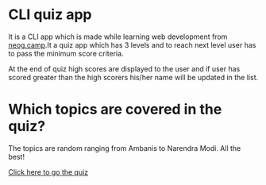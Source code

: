 # CLI quiz app

It is a CLI app which is made while learning web development from [neog.camp](https://neog.camp).It a quiz app which has 3 levels and to reach next level user has to pass the minimum score criteria.

At the end of quiz high scores are displayed to the user and if user has scored greater than the high scorers his/her name will be updated in the list.

# Which topics are covered in the quiz?

The topics are random ranging from Ambanis to Narendra Modi. All the best!

[Click here to go the quiz](https://repl.it/@amansethi00/quiz-game-2?embed=1&output=1)
